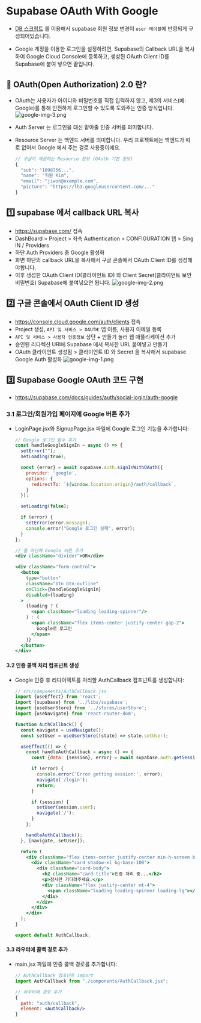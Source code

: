 # Supabase OAuth With Google

- [DB 스크립트](../db/1__init.sql) 를 이용해서 supabase 회원 정보 변경이 `user 테이블`에 반영되게 구성되어있습니다.

- Google 계정을 이용한 로그인을 설정하려면,
Supabase의 Callback URL을 복사하여 Google Cloud Console에 등록하고,
생성된 OAuth Client ID를 Supabase에 붙여 넣으면 끝입니다.

## 🤔 OAuth(Open Authorization) 2.0 란?

- OAuth는 사용자가 아이디와 비밀번호를 직접 입력하지 않고,
  제3의 서비스(예: Google)를 통해 안전하게 로그인할 수 있도록 도와주는 인증 방식입니다.
  ![google-img-3.png](image/google-img-3.png)

- Auth Server 는 로그인을 대신 맡아줄 인증 서버를 의미합니다.
- Resource Server 는 백엔드 서버를 의미합니다. 우리 프로젝트에는 백엔드가 따로 없어서 Google 에서 주는 걸로 사용중이에요.

  ```js
  // 구글이 제공하는 Resource 정보 (OAuth 기본 정보)
  {
    "sub": "1098756...",
    "name": "지원 Kim",
    "email": "jiwon@example.com",
    "picture": "https://lh3.googleusercontent.com/..."
  }
  ```

## 1️⃣ supabase 에서 callback URL 복사

- https://supabase.com/ 접속
- DashBoard > Project > 좌측 Authentication > CONFIGURATION 탭 > Sing IN / Providers
- 하단 Auth Providers 중 Google 활성화
- 화면 하단의 callback URL을 복사해서 구글 콘솔에서 OAuth Client ID를 생성해야합니다.
- 이후 생성한 OAuth Client ID(클라이언트 ID) 와 Client Secret(클라이언트 보안 비밀번호) Supabase에 붙여넣으면 됩니다.
  ![google-img-2.png](image/google-img-2.png)

## 2️⃣ 구글 콘솔에서 OAuth Client ID 생성

- https://console.cloud.google.com/auth/clients 접속
- Project 생성, `API 및 서비스 > OAUTH`: 앱 이름, 사용자 이메일 등록
- `API 및 서비스 > 사용자 인증정보` 상단 + 만들기 눌러 웹 애플리케이션 추가
- 승인된 리다렉션 URI에 Supabase 에서 복사한 URL 붙여넣고 만들기
- OAuth 클라이언트 생성됨 > 클라이언트 ID 와 Secret 을 복사해서 supabase Google Auth 활성화
  ![google-img-1.png](image/google-img-1.png)

## 3️⃣ Supabase Google OAuth 코드 구현

- https://supabase.com/docs/guides/auth/social-login/auth-google

### 3.1 로그인/회원가입 페이지에 Google 버튼 추가

- LoginPage.jsx와 SignupPage.jsx 파일에 Google 로그인 기능을 추가합니다:

  ```jsx
  // Google 로그인 함수 추가
  const handleGoogleSignIn = async () => {
    setError("");
    setLoading(true);
  
    const {error} = await supabase.auth.signInWithOAuth({
      provider: 'google',
      options: {
        redirectTo: `${window.location.origin}/auth/callback`,
      }
    });
  
    setLoading(false);
  
    if (error) {
      setError(error.message);
      console.error("Google 로그인 실패", error);
    }
  };
  
  // 폼 하단에 Google 버튼 추가
  <div className="divider">OR</div>
  
  <div className="form-control">
    <button
      type="button"
      className="btn btn-outline"
      onClick={handleGoogleSignIn}
      disabled={loading}
    >
      {loading ? (
        <span className="loading loading-spinner"/>
      ) : (
        <span className="flex items-center justify-center gap-2">
          Google로 로그인
        </span>
      )}
    </button>
  </div>
  ```

#### 3.2 인증 콜백 처리 컴포넌트 생성

- Google 인증 후 리다이렉트를 처리할 AuthCallback 컴포넌트를 생성합니다:

  ```jsx
  // src/components/AuthCallback.jsx
  import {useEffect} from 'react';
  import {supabase} from '../libs/supabase';
  import {useUserStore} from '../stores/userStore';
  import {useNavigate} from 'react-router-dom';
  
  function AuthCallback() {
    const navigate = useNavigate();
    const setUser = useUserStore((state) => state.setUser);
  
    useEffect(() => {
      const handleAuthCallback = async () => {
        const {data: {session}, error} = await supabase.auth.getSession();
  
        if (error) {
          console.error('Error getting session:', error);
          navigate('/login');
          return;
        }
  
        if (session) {
          setUser(session.user);
          navigate('/');
        }
      };
  
      handleAuthCallback();
    }, [navigate, setUser]);
  
    return (
      <div className="flex items-center justify-center min-h-screen bg-base-200">
        <div className="card shadow-xl bg-base-100">
          <div className="card-body">
            <h2 className="card-title">인증 처리 중...</h2>
            <p>잠시만 기다려주세요.</p>
            <div className="flex justify-center mt-4">
              <span className="loading loading-spinner loading-lg"></span>
            </div>
          </div>
        </div>
      </div>
    );
  }
  
  export default AuthCallback;
  ```

#### 3.3 라우터에 콜백 경로 추가

- main.jsx 파일에 인증 콜백 경로를 추가합니다:

  ```jsx
  // AuthCallback 컴포넌트 import
  import AuthCallback from "./components/AuthCallback.jsx";
  
  // 라우터에 경로 추가
  {
    path: "auth/callback", 
    element: <AuthCallback/>
  }
  ```
